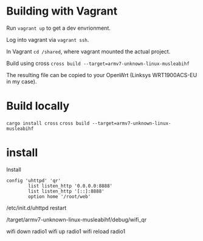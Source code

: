 # Building with Vagrant
Run ```vagrant up``` to get a dev envrionment.

Log into vagrant via ```vagrant ssh```.

In Vagrant ```cd /shared```, where vagrant mounted the actual project.

Build using cross ```cross build --target=armv7-unknown-linux-musleabihf```

The resulting file can be copied to your OpenWrt (Linksys WRT1900ACS-EU in my case).


# Build locally

```cargo install cross```
```cross build --target=armv7-unknown-linux-musleabihf```

# install
Install 

```
config 'uhttpd' 'qr'
        list listen_http '0.0.0.0:8888'
        list listen_http '[::]:8888'
        option home '/root/web'
```
/etc/init.d/uhttpd restart

/target/armv7-unknown-linux-musleabihf/debug/wifi_qr

wifi down radio1
wifi up radio1
wifi reload radio1
